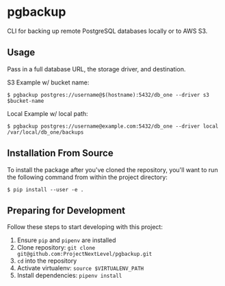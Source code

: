 pgbackup
========

CLI for backing up remote PostgreSQL databases locally or to AWS S3.

## Usage

Pass in a full database URL, the storage driver, and destination.

S3 Example w/ bucket name:

```
$ pgbackup postgres://username@$(hostname):5432/db_one --driver s3 $bucket-name
```

Local Example w/ local path:

```
$ pgbackup postgres://username@example.com:5432/db_one --driver local /var/local/db_one/backups
```

## Installation From Source

To install the package after you've cloned the repository, you'll want to run the following command from within the project directory:

```
$ pip install --user -e .
```

## Preparing for Development

Follow these steps to start developing with this project:

1. Ensure `pip` and `pipenv` are installed
2. Clone repository: `git clone git@github.com:ProjectNextLevel/pgbackup.git`
3. `cd` into the repository
4. Activate virtualenv: `source $VIRTUALENV_PATH`
5. Install dependencies: `pipenv install`
